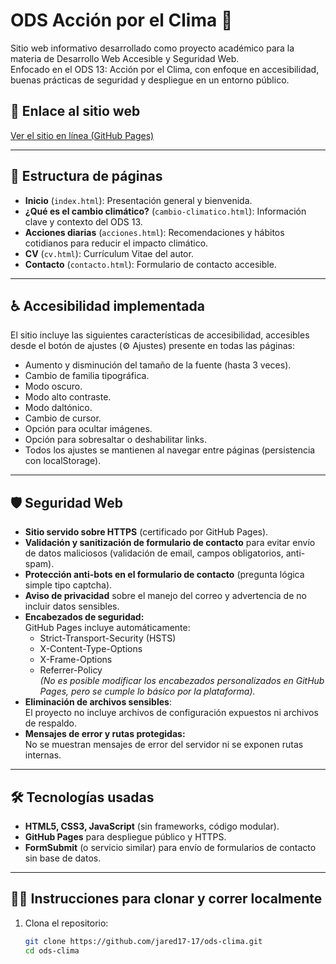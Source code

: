 # ODS Acción por el Clima 🌱

Sitio web informativo desarrollado como proyecto académico para la materia de Desarrollo Web Accesible y Seguridad Web.  
Enfocado en el ODS 13: Acción por el Clima, con enfoque en accesibilidad, buenas prácticas de seguridad y despliegue en un entorno público.

## 🚀 Enlace al sitio web

[Ver el sitio en línea (GitHub Pages)](https://jared17-17.github.io/ods-clima/)

---

## 📑 Estructura de páginas

- **Inicio** (`index.html`): Presentación general y bienvenida.
- **¿Qué es el cambio climático?** (`cambio-climatico.html`): Información clave y contexto del ODS 13.
- **Acciones diarias** (`acciones.html`): Recomendaciones y hábitos cotidianos para reducir el impacto climático.
- **CV** (`cv.html`): Currículum Vitae del autor.
- **Contacto** (`contacto.html`): Formulario de contacto accesible.

---

## ♿ Accesibilidad implementada

El sitio incluye las siguientes características de accesibilidad, accesibles desde el botón de ajustes (⚙️ Ajustes) presente en todas las páginas:

- Aumento y disminución del tamaño de la fuente (hasta 3 veces).
- Cambio de familia tipográfica.
- Modo oscuro.
- Modo alto contraste.
- Modo daltónico.
- Cambio de cursor.
- Opción para ocultar imágenes.
- Opción para sobresaltar o deshabilitar links.
- Todos los ajustes se mantienen al navegar entre páginas (persistencia con localStorage).

---

## 🛡️ Seguridad Web

- **Sitio servido sobre HTTPS** (certificado por GitHub Pages).
- **Validación y sanitización de formulario de contacto** para evitar envío de datos maliciosos (validación de email, campos obligatorios, anti-spam).
- **Protección anti-bots en el formulario de contacto** (pregunta lógica simple tipo captcha).
- **Aviso de privacidad** sobre el manejo del correo y advertencia de no incluir datos sensibles.
- **Encabezados de seguridad:**  
  GitHub Pages incluye automáticamente:
    - Strict-Transport-Security (HSTS)
    - X-Content-Type-Options
    - X-Frame-Options
    - Referrer-Policy  
  _(No es posible modificar los encabezados personalizados en GitHub Pages, pero se cumple lo básico por la plataforma)._
- **Eliminación de archivos sensibles**:  
  El proyecto no incluye archivos de configuración expuestos ni archivos de respaldo.
- **Mensajes de error y rutas protegidas:**  
  No se muestran mensajes de error del servidor ni se exponen rutas internas.

---

## 🛠️ Tecnologías usadas

- **HTML5, CSS3, JavaScript** (sin frameworks, código modular).
- **GitHub Pages** para despliegue público y HTTPS.
- **FormSubmit** (o servicio similar) para envío de formularios de contacto sin base de datos.

---

## 🧑‍💻 Instrucciones para clonar y correr localmente

1. Clona el repositorio:
   ```bash
   git clone https://github.com/jared17-17/ods-clima.git
   cd ods-clima

